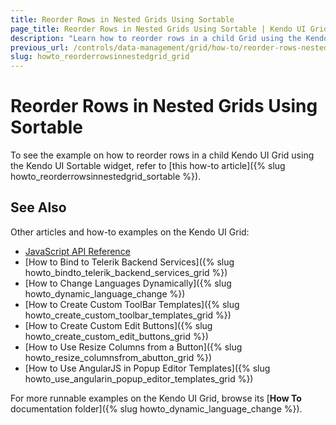 ```yaml
---
title: Reorder Rows in Nested Grids Using Sortable
page_title: Reorder Rows in Nested Grids Using Sortable | Kendo UI Grid
description: "Learn how to reorder rows in a child Grid using the Kendo UI Sortable widget."
previous_url: /controls/data-management/grid/how-to/reorder-rows-nested-grids
slug: howto_reorderrowsinnestedgrid_grid
---
```


# Reorder Rows in Nested Grids Using Sortable

To see the example on how to reorder rows in a child Kendo UI Grid using the Kendo UI Sortable widget, refer to [this how-to article]({% slug howto_reorderrowsinnestedgrid_sortable %}).

## See Also

Other articles and how-to examples on the Kendo UI Grid:

* [JavaScript API Reference](/api/javascript/ui/grid)
* [How to Bind to Telerik Backend Services]({% slug howto_bindto_telerik_backend_services_grid %})
* [How to Change Languages Dynamically]({% slug howto_dynamic_language_change %})
* [How to Create Custom ToolBar Templates]({% slug howto_create_custom_toolbar_templates_grid %})
* [How to Create Custom Edit Buttons]({% slug howto_create_custom_edit_buttons_grid %})
* [How to Use Resize Columns from a Button]({% slug howto_resize_columnsfrom_abutton_grid %})
* [How to Use AngularJS in Popup Editor Templates]({% slug howto_use_angularin_popup_editor_templates_grid %})

For more runnable examples on the Kendo UI Grid, browse its [**How To** documentation folder]({% slug howto_dynamic_language_change %}).
